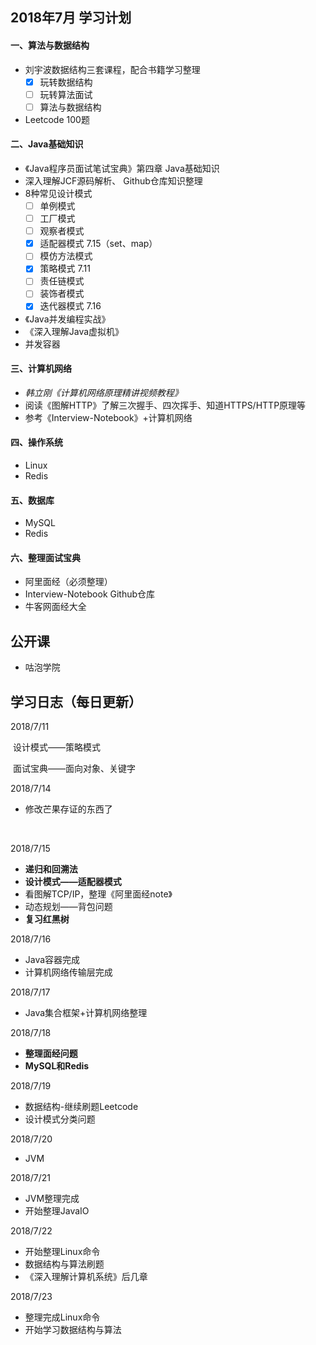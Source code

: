 ## 2018年7月 学习计划

#### 一、算法与数据结构

- 刘宇波数据结构三套课程，配合书籍学习整理
  - [x] 玩转数据结构
  - [ ] 玩转算法面试
  - [ ] 算法与数据结构
- Leetcode 100题



#### 二、Java基础知识

- 《Java程序员面试笔试宝典》第四章 Java基础知识
- 深入理解JCF源码解析、 Github仓库知识整理
- 8种常见设计模式
  - [ ] 单例模式
  - [ ] 工厂模式
  - [ ] 观察者模式
  - [x] 适配器模式 7.15（set、map）
  - [ ] 模仿方法模式
  - [x] 策略模式 7.11
  - [ ] 责任链模式
  - [ ] 装饰者模式
  - [x] 迭代器模式 7.16
- 《Java并发编程实战》
- 《深入理解Java虚拟机》
- 并发容器



#### 三、计算机网络

- *韩立刚《计算机网络原理精讲视频教程》*
- 阅读《图解HTTP》了解三次握手、四次挥手、知道HTTPS/HTTP原理等
- 参考《Interview-Notebook》+计算机网络



#### 四、操作系统

- Linux
- Redis



#### 五、数据库

- MySQL
- Redis



#### 六、整理面试宝典

- 阿里面经（必须整理）
- Interview-Notebook Github仓库
- 牛客网面经大全



## 公开课

- 咕泡学院





## 学习日志（每日更新）

2018/7/11

​	设计模式——策略模式

​	面试宝典——面向对象、关键字



2018/7/14

- 修改芒果存证的东西了

  ​	


2018/7/15

- **递归和回溯法**
- **设计模式——适配器模式**
- 看图解TCP/IP，整理《阿里面经note》
- 动态规划——背包问题
- **复习红黑树**



2018/7/16

- Java容器完成
- 计算机网络传输层完成



2018/7/17

- Java集合框架+计算机网络整理



2018/7/18

- **整理面经问题**
- **MySQL和Redis**



2018/7/19

- 数据结构-继续刷题Leetcode
- 设计模式分类问题



2018/7/20

- JVM



2018/7/21

- JVM整理完成
- 开始整理JavaIO



2018/7/22

- 开始整理Linux命令
- 数据结构与算法刷题
- 《深入理解计算机系统》后几章



2018/7/23

- 整理完成Linux命令
- 开始学习数据结构与算法